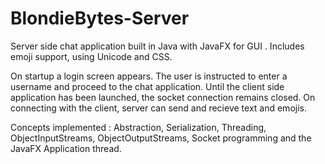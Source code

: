 # BlondieBytes-Server
Server side chat application built in Java with JavaFX for GUI . Includes emoji support, using Unicode and CSS.

On startup a login screen appears. The user is instructed to enter a username and proceed to the chat application.
Until the client side application has been launched, the socket connection remains closed. On connecting with the client, 
server can send and recieve text and emojis.

Concepts implemented : Abstraction, Serialization, Threading, ObjectInputStreams, ObjectOutputStreams, Socket programming and
the JavaFX Application thread.


